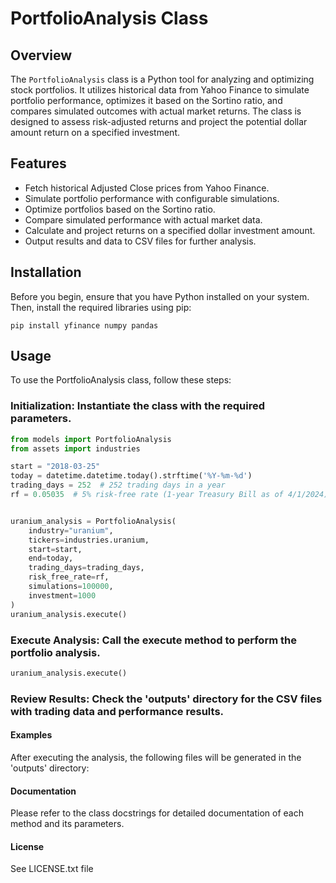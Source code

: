 # PortfolioAnalysis Class

## Overview
The `PortfolioAnalysis` class is a Python tool for analyzing and optimizing stock portfolios. It utilizes historical data from Yahoo Finance to simulate portfolio performance, optimizes it based on the Sortino ratio, and compares simulated outcomes with actual market returns. The class is designed to assess risk-adjusted returns and project the potential dollar amount return on a specified investment.

## Features
- Fetch historical Adjusted Close prices from Yahoo Finance.
- Simulate portfolio performance with configurable simulations.
- Optimize portfolios based on the Sortino ratio.
- Compare simulated performance with actual market data.
- Calculate and project returns on a specified dollar investment amount.
- Output results and data to CSV files for further analysis.

## Installation

Before you begin, ensure that you have Python installed on your system. Then, install the required libraries using pip:

```shell
pip install yfinance numpy pandas
```

## Usage
To use the PortfolioAnalysis class, follow these steps:

### Initialization: Instantiate the class with the required parameters.
```python
from models import PortfolioAnalysis
from assets import industries

start = "2018-03-25"
today = datetime.datetime.today().strftime('%Y-%m-%d')
trading_days = 252  # 252 trading days in a year
rf = 0.05035  # 5% risk-free rate (1-year Treasury Bill as of 4/1/2024)


uranium_analysis = PortfolioAnalysis(
    industry="uranium",
    tickers=industries.uranium,
    start=start,
    end=today,
    trading_days=trading_days,
    risk_free_rate=rf,
    simulations=100000,
    investment=1000
)
uranium_analysis.execute()
```

### Execute Analysis: Call the execute method to perform the portfolio analysis.
```python
uranium_analysis.execute()
```
### Review Results: Check the 'outputs' directory for the CSV files with trading data and performance results.
#### Examples
After executing the analysis, the following files will be generated in the 'outputs' directory:

#### Documentation
Please refer to the class docstrings for detailed documentation of each method and its parameters.

#### License
See LICENSE.txt file

